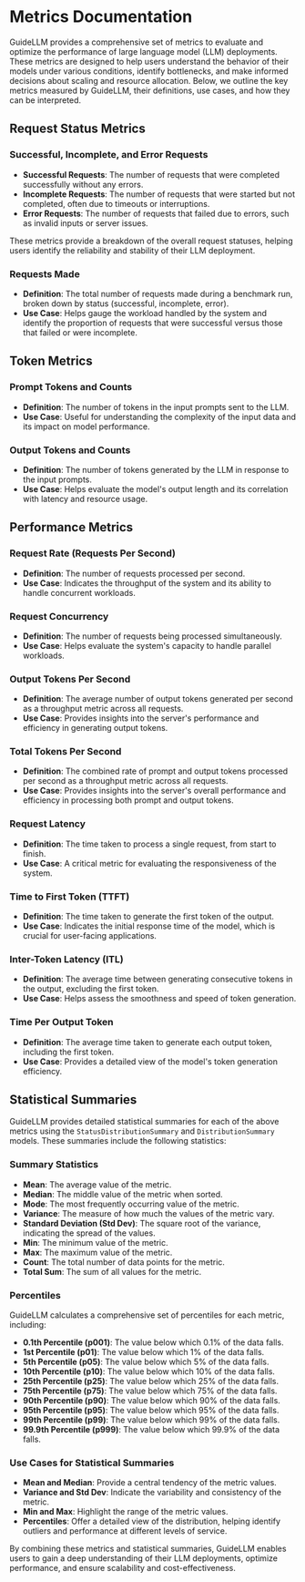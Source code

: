 # Metrics Documentation

GuideLLM provides a comprehensive set of metrics to evaluate and optimize the performance of large language model (LLM) deployments. These metrics are designed to help users understand the behavior of their models under various conditions, identify bottlenecks, and make informed decisions about scaling and resource allocation. Below, we outline the key metrics measured by GuideLLM, their definitions, use cases, and how they can be interpreted.

## Request Status Metrics

### Successful, Incomplete, and Error Requests

- **Successful Requests**: The number of requests that were completed successfully without any errors.
- **Incomplete Requests**: The number of requests that were started but not completed, often due to timeouts or interruptions.
- **Error Requests**: The number of requests that failed due to errors, such as invalid inputs or server issues.

These metrics provide a breakdown of the overall request statuses, helping users identify the reliability and stability of their LLM deployment.

### Requests Made

- **Definition**: The total number of requests made during a benchmark run, broken down by status (successful, incomplete, error).
- **Use Case**: Helps gauge the workload handled by the system and identify the proportion of requests that were successful versus those that failed or were incomplete.

## Token Metrics

### Prompt Tokens and Counts

- **Definition**: The number of tokens in the input prompts sent to the LLM.
- **Use Case**: Useful for understanding the complexity of the input data and its impact on model performance.

### Output Tokens and Counts

- **Definition**: The number of tokens generated by the LLM in response to the input prompts.
- **Use Case**: Helps evaluate the model's output length and its correlation with latency and resource usage.

## Performance Metrics

### Request Rate (Requests Per Second)

- **Definition**: The number of requests processed per second.
- **Use Case**: Indicates the throughput of the system and its ability to handle concurrent workloads.

### Request Concurrency

- **Definition**: The number of requests being processed simultaneously.
- **Use Case**: Helps evaluate the system's capacity to handle parallel workloads.

### Output Tokens Per Second

- **Definition**: The average number of output tokens generated per second as a throughput metric across all requests.
- **Use Case**: Provides insights into the server's performance and efficiency in generating output tokens.

### Total Tokens Per Second

- **Definition**: The combined rate of prompt and output tokens processed per second as a throughput metric across all requests.
- **Use Case**: Provides insights into the server's overall performance and efficiency in processing both prompt and output tokens.

### Request Latency

- **Definition**: The time taken to process a single request, from start to finish.
- **Use Case**: A critical metric for evaluating the responsiveness of the system.

### Time to First Token (TTFT)

- **Definition**: The time taken to generate the first token of the output.
- **Use Case**: Indicates the initial response time of the model, which is crucial for user-facing applications.

### Inter-Token Latency (ITL)

- **Definition**: The average time between generating consecutive tokens in the output, excluding the first token.
- **Use Case**: Helps assess the smoothness and speed of token generation.

### Time Per Output Token

- **Definition**: The average time taken to generate each output token, including the first token.
- **Use Case**: Provides a detailed view of the model's token generation efficiency.

## Statistical Summaries

GuideLLM provides detailed statistical summaries for each of the above metrics using the `StatusDistributionSummary` and `DistributionSummary` models. These summaries include the following statistics:

### Summary Statistics

- **Mean**: The average value of the metric.
- **Median**: The middle value of the metric when sorted.
- **Mode**: The most frequently occurring value of the metric.
- **Variance**: The measure of how much the values of the metric vary.
- **Standard Deviation (Std Dev)**: The square root of the variance, indicating the spread of the values.
- **Min**: The minimum value of the metric.
- **Max**: The maximum value of the metric.
- **Count**: The total number of data points for the metric.
- **Total Sum**: The sum of all values for the metric.

### Percentiles

GuideLLM calculates a comprehensive set of percentiles for each metric, including:

- **0.1th Percentile (p001)**: The value below which 0.1% of the data falls.
- **1st Percentile (p01)**: The value below which 1% of the data falls.
- **5th Percentile (p05)**: The value below which 5% of the data falls.
- **10th Percentile (p10)**: The value below which 10% of the data falls.
- **25th Percentile (p25)**: The value below which 25% of the data falls.
- **75th Percentile (p75)**: The value below which 75% of the data falls.
- **90th Percentile (p90)**: The value below which 90% of the data falls.
- **95th Percentile (p95)**: The value below which 95% of the data falls.
- **99th Percentile (p99)**: The value below which 99% of the data falls.
- **99.9th Percentile (p999)**: The value below which 99.9% of the data falls.

### Use Cases for Statistical Summaries

- **Mean and Median**: Provide a central tendency of the metric values.
- **Variance and Std Dev**: Indicate the variability and consistency of the metric.
- **Min and Max**: Highlight the range of the metric values.
- **Percentiles**: Offer a detailed view of the distribution, helping identify outliers and performance at different levels of service.

By combining these metrics and statistical summaries, GuideLLM enables users to gain a deep understanding of their LLM deployments, optimize performance, and ensure scalability and cost-effectiveness.
